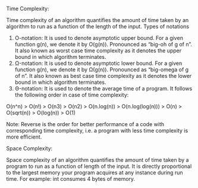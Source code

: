 Time Complexity:

Time complexity of an algorithm quantifies the amount of time taken by an algorithm to run as a function of the length of the input.
Types of notations
1. O-notation: It is used to denote asymptotic upper bound. For a given function g(n), we denote it by O(g(n)). Pronounced as “big-oh of g of
n”. It also known as worst case time complexity as it denotes the upper bound in which algorithm terminates.
2. Ω-notation: It is used to denote asymptotic lower bound. For a given function g(n), we denote it by Ω(g(n)). Pronounced as “big-omega of
g of n”. It also known as best case time complexity as it denotes the lower bound in which algorithm terminates.
3. Θ-notation: It is used to denote the average time of a program.
It follows the following order in case of time complexity:

O(n^n) > O(n!) > O(n3) > O(n2) > O(n.log(n)) > O(n.log(log(n))) > O(n) > O(sqrt(n)) > O(log(n)) > O(1)

Note: Reverse is the order for better performance of a code with corresponding time complexity, i.e. a program with less time complexity is more
efficient.

Space Complexity:

Space complexity of an algorithm quantifies the amount of time taken by a program to run as a function of length of the input. It is directly
proportional to the largest memory your program acquires at any instance during run time.
For example: int consumes 4 bytes of memory.
